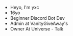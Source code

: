 - Heyo, I'm yxc
- 16yo
- Beginner Discord Bot Dev
- Admin at VanityGiveAway's
- Owner At Universe - Talk

<!---
Heyo. I'm yxc. 16yo, beginner discord bot developer, admin at VanityGiveAway's. 
--->
